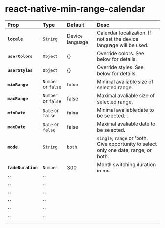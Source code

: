 # react-native-min-range-calendar

| Prop | Type | Default | Desc |
:------------ |:---------------| :-----| :-----|
| **`locale`** | `String` | Device language | Calendar localization. If not set the device language will be used. |
| **`userColors`** | `Object`| {} | Override colors. See below for details. |
| **`userStyles`** | `Object`| {} | Override styles. See below for details. |
| **`minRange`** | `Number` or `false` | false | Minimal avaliable size of selected range. |
| **`maxRange`** | `Number` or `false` | false |  Maximal avaliable size of selected range. |
| **`minDate`** | `Date` or `false` | false | Minimal avaliable date to be selected. . |
| **`maxDate`** | `Date` or `false` | false | Maximal avaliable date to be selected. |
| **`mode`** | `String` | `both` | `single`, `range` or 'both. Give opportunity to select only one date, range, or both. |
| **`fadeDuration`** | `Number` | 300 | Month switching duration in ms. |
| **``** | `` | | |
| **``** | `` | | |
| **``** | `` | | |
| **``** | `` | | |
| **``** | `` | | |
| **``** | `` | | |
